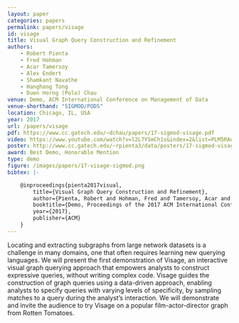 ```yaml
---
layout: paper
categories: papers
permalink: papers/visage
id: visage
title: Visual Graph Query Construction and Refinement
authors:
    - Robert Pienta
    - Fred Hohman
    - Acar Tamersoy
    - Alex Endert
    - Shamkant Navathe
    - Hanghang Tong
    - Duen Horng (Polo) Chau
venue: Demo, ACM International Conference on Management of Data
venue-shorthand: "SIGMOD/PODS"
location: Chicago, IL, USA
year: 2017
url: /papers/visage
pdf: https://www.cc.gatech.edu/~dchau/papers/17-sigmod-visage.pdf
video: https://www.youtube.com/watch?v=l2L7Y5mCh1s&index=2&list=PLM5RAudXfaumbXG2vOk1eFMHY3rkPCRNR
poster: http://www.cc.gatech.edu/~rpienta3/data/posters/17-sigmod-visage-poster.pdf
award: Best Demo, Honorable Mention
type: demo
figure: /images/papers/17-visage-sigmod.png
bibtex: |-

    @inproceedings{pienta2017visual,
        title={Visual Graph Query Construction and Refinement},
        author={Pienta, Robert and Hohman, Fred and Tamersoy, Acar and Endert, Alex and Navathe, Shamkant and Tong, Hanghang and Chau, Duen Horng},
        booktitle={Demo, Proceedings of the 2017 ACM International Conference on Management of Data},
        year={2017},
        publisher={ACM}
    }
---
```


Locating and extracting subgraphs from large network datasets is a challenge in many domains, one that often requires learning new querying languages.
We will present the first demonstration of Visage, an interactive visual graph querying approach that empowers analysts to construct expressive queries, without writing complex code. Visage guides the construction of graph queries using a data-driven approach, enabling analysts to specify queries with varying levels of specificity, by sampling matches to a query during the analyst’s interaction.
We will demonstrate and invite the audience to try Visage on a popular film-actor-director graph from Rotten Tomatoes.